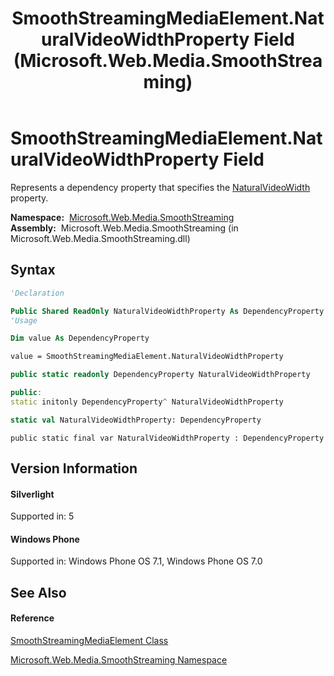 ﻿---
title: SmoothStreamingMediaElement.NaturalVideoWidthProperty Field (Microsoft.Web.Media.SmoothStreaming)
TOCTitle: NaturalVideoWidthProperty Field
ms:assetid: F:Microsoft.Web.Media.SmoothStreaming.SmoothStreamingMediaElement.NaturalVideoWidthProperty
ms:mtpsurl: https://msdn.microsoft.com/en-us/library/microsoft.web.media.smoothstreaming.smoothstreamingmediaelement.naturalvideowidthproperty(v=VS.95)
ms:contentKeyID: 46307562
ms.date: 05/31/2012
mtps_version: v=VS.95
f1_keywords:
- Microsoft.Web.Media.SmoothStreaming.SmoothStreamingMediaElement.NaturalVideoWidthProperty
dev_langs:
- CSharp
- JScript
- VB
- FSharp
- c++
api_location:
- Microsoft.Web.Media.SmoothStreaming.dll
api_name:
- Microsoft.Web.Media.SmoothStreaming.SmoothStreamingMediaElement.NaturalVideoWidthProperty
api_type:
- Managed
topic_type:
- apiref
- kbSyntax
product_family_name: VS
ROBOTS: INDEX,FOLLOW
---

# SmoothStreamingMediaElement.NaturalVideoWidthProperty Field

Represents a dependency property that specifies the [NaturalVideoWidth](smoothstreamingmediaelement-naturalvideowidth-property-microsoft-web-media-smoothstreaming_1.md) property.

**Namespace:**  [Microsoft.Web.Media.SmoothStreaming](microsoft-web-media-smoothstreaming-namespace_1.md)  
**Assembly:**  Microsoft.Web.Media.SmoothStreaming (in Microsoft.Web.Media.SmoothStreaming.dll)

## Syntax

``` vb
'Declaration

Public Shared ReadOnly NaturalVideoWidthProperty As DependencyProperty
'Usage

Dim value As DependencyProperty

value = SmoothStreamingMediaElement.NaturalVideoWidthProperty
```

``` csharp
public static readonly DependencyProperty NaturalVideoWidthProperty
```

``` c++
public:
static initonly DependencyProperty^ NaturalVideoWidthProperty
```

``` fsharp
static val NaturalVideoWidthProperty: DependencyProperty
```

``` jscript
public static final var NaturalVideoWidthProperty : DependencyProperty
```

## Version Information

#### Silverlight

Supported in: 5  

#### Windows Phone

Supported in: Windows Phone OS 7.1, Windows Phone OS 7.0  

## See Also

#### Reference

[SmoothStreamingMediaElement Class](smoothstreamingmediaelement-class-microsoft-web-media-smoothstreaming_1.md)

[Microsoft.Web.Media.SmoothStreaming Namespace](microsoft-web-media-smoothstreaming-namespace_1.md)

